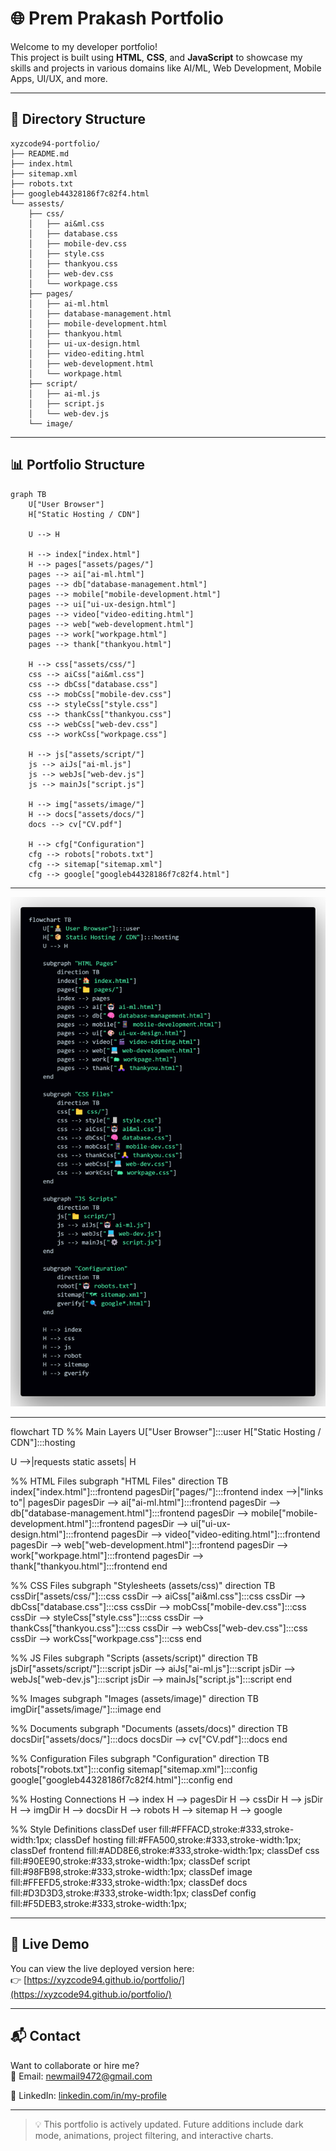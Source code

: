 # 🌐 Prem Prakash Portfolio

Welcome to my developer portfolio!  
This project is built using **HTML**, **CSS**, and **JavaScript** to showcase my skills and projects in various domains like AI/ML, Web Development, Mobile Apps, UI/UX, and more.

---

## 📁 Directory Structure

```
xyzcode94-portfolio/
├── README.md
├── index.html
├── sitemap.xml
├── robots.txt
├── googleb44328186f7c82f4.html
└── assests/
    ├── css/
    │   ├── ai&ml.css
    │   ├── database.css
    │   ├── mobile-dev.css
    │   ├── style.css
    │   ├── thankyou.css
    │   ├── web-dev.css
    │   └── workpage.css
    ├── pages/
    │   ├── ai-ml.html
    │   ├── database-management.html
    │   ├── mobile-development.html
    │   ├── thankyou.html
    │   ├── ui-ux-design.html
    │   ├── video-editing.html
    │   ├── web-development.html
    │   └── workpage.html
    ├── script/
    │   ├── ai-ml.js
    │   ├── script.js
    │   └── web-dev.js
    └── image/
```

---

## 📊 Portfolio Structure

```mermaid
graph TB
    U["User Browser"]
    H["Static Hosting / CDN"]

    U --> H

    H --> index["index.html"]
    H --> pages["assets/pages/"]
    pages --> ai["ai-ml.html"]
    pages --> db["database-management.html"]
    pages --> mobile["mobile-development.html"]
    pages --> ui["ui-ux-design.html"]
    pages --> video["video-editing.html"]
    pages --> web["web-development.html"]
    pages --> work["workpage.html"]
    pages --> thank["thankyou.html"]

    H --> css["assets/css/"]
    css --> aiCss["ai&ml.css"]
    css --> dbCss["database.css"]
    css --> mobCss["mobile-dev.css"]
    css --> styleCss["style.css"]
    css --> thankCss["thankyou.css"]
    css --> webCss["web-dev.css"]
    css --> workCss["workpage.css"]

    H --> js["assets/script/"]
    js --> aiJs["ai-ml.js"]
    js --> webJs["web-dev.js"]
    js --> mainJs["script.js"]

    H --> img["assets/image/"]
    H --> docs["assets/docs/"]
    docs --> cv["CV.pdf"]

    H --> cfg["Configuration"]
    cfg --> robots["robots.txt"]
    cfg --> sitemap["sitemap.xml"]
    cfg --> google["googleb44328186f7c82f4.html"]
```

---

![code](https://raw.githubusercontent.com/xyzcode94/portfolio/main/figure.png)


---

flowchart TD
  %% Main Layers
  U["User Browser"]:::user
  H["Static Hosting / CDN"]:::hosting

  U -->|requests static assets| H

  %% HTML Files
  subgraph "HTML Files" 
    direction TB
    index["index.html"]:::frontend
    pagesDir["pages/"]:::frontend
    index -->|"links to"| pagesDir
    pagesDir --> ai["ai-ml.html"]:::frontend
    pagesDir --> db["database-management.html"]:::frontend
    pagesDir --> mobile["mobile-development.html"]:::frontend
    pagesDir --> ui["ui-ux-design.html"]:::frontend
    pagesDir --> video["video-editing.html"]:::frontend
    pagesDir --> web["web-development.html"]:::frontend
    pagesDir --> work["workpage.html"]:::frontend
    pagesDir --> thank["thankyou.html"]:::frontend
  end

  %% CSS Files
  subgraph "Stylesheets (assets/css)" 
    direction TB
    cssDir["assets/css/"]:::css
    cssDir --> aiCss["ai&ml.css"]:::css
    cssDir --> dbCss["database.css"]:::css
    cssDir --> mobCss["mobile-dev.css"]:::css
    cssDir --> styleCss["style.css"]:::css
    cssDir --> thankCss["thankyou.css"]:::css
    cssDir --> webCss["web-dev.css"]:::css
    cssDir --> workCss["workpage.css"]:::css
  end

  %% JS Files
  subgraph "Scripts (assets/script)"
    direction TB
    jsDir["assets/script/"]:::script
    jsDir --> aiJs["ai-ml.js"]:::script
    jsDir --> webJs["web-dev.js"]:::script
    jsDir --> mainJs["script.js"]:::script
  end

  %% Images
  subgraph "Images (assets/image)" 
    direction TB
    imgDir["assets/image/"]:::image
  end

  %% Documents
  subgraph "Documents (assets/docs)"
    direction TB
    docsDir["assets/docs/"]:::docs
    docsDir --> cv["CV.pdf"]:::docs
  end

  %% Configuration Files
  subgraph "Configuration"
    direction TB
    robots["robots.txt"]:::config
    sitemap["sitemap.xml"]:::config
    google["googleb44328186f7c82f4.html"]:::config
  end

  %% Hosting Connections
  H --> index
  H --> pagesDir
  H --> cssDir
  H --> jsDir
  H --> imgDir
  H --> docsDir
  H --> robots
  H --> sitemap
  H --> google

  %% Style Definitions
  classDef user fill:#FFFACD,stroke:#333,stroke-width:1px;
  classDef hosting fill:#FFA500,stroke:#333,stroke-width:1px;
  classDef frontend fill:#ADD8E6,stroke:#333,stroke-width:1px;
  classDef css fill:#90EE90,stroke:#333,stroke-width:1px;
  classDef script fill:#98FB98,stroke:#333,stroke-width:1px;
  classDef image fill:#FFEFD5,stroke:#333,stroke-width:1px;
  classDef docs fill:#D3D3D3,stroke:#333,stroke-width:1px;
  classDef config fill:#F5DEB3,stroke:#333,stroke-width:1px;




---

## 🔗 Live Demo

You can view the live deployed version here:  
👉 [https://xyzcode94.github.io/portfolio/](https://xyzcode94.github.io/portfolio/)

---

## 📬 Contact

Want to collaborate or hire me?  
📧 Email: newmail9472@gmail.com

🔗 LinkedIn: [linkedin.com/in/my-profile](https://linkedin.com/in/prem-prakash-2bb94b358)

---

> 💡 This portfolio is actively updated. Future additions include dark mode, animations, project filtering, and interactive charts.
